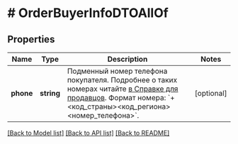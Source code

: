# # OrderBuyerInfoDTOAllOf

## Properties

Name | Type | Description | Notes
------------ | ------------- | ------------- | -------------
**phone** | **string** | Подменный номер телефона покупателя. Подробнее о таких номерах читайте [в Справке для продавцов](https://yandex.ru/support2/marketplace/ru/orders/dbs/call#fake-number).  Формат номера: &#x60;+&lt;код_страны&gt;&lt;код_региона&gt;&lt;номер_телефона&gt;&#x60;. | [optional]

[[Back to Model list]](../../README.md#models) [[Back to API list]](../../README.md#endpoints) [[Back to README]](../../README.md)
